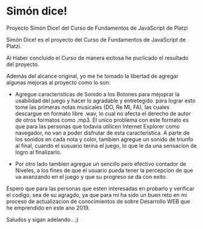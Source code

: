 # Simón dice!
Proyecto Simón Dice! del Curso de Fundamentos de JavaScript de Platzi

Simón Dice! es el proyecto del Curso de Fundamentos de JavaScript de Platzi. 

Al Haber concluido el Curso de manera exitosa he puclicado el resultado del proyecto.

Además del alcance original, yo me he tomado la libertad de agregar algunas mejoras al proyecto como lo son:

 - Agregue caracteristicas de Sonido a los Botones para mejoprar la usabilidad del juego y hacer lo agradable y entretegido.
 para lograr esto tome las primeras notas musicales (DO, Re MI, FA), las cuales descargue en formato libre .wav, lo cual
 no afecta el derecho de autor de otros formatos como .mp3. El unico problema con este formato es que para las personas que
 todavia utilicen Internet Explorer como navegador, no van a poder disfrutar de esta caracteristica. A parte de los sonidos
 en cada nota y color, tambien agregue un sonido de triunfo al final, cuando el susuario terina el juego, lo que le da una
 sensacion de logro al finalizarlo.
 
 - Por otro lado tambien agregue un sencillo pero efectivo contador de Niveles, a los fines de que el usuario pueda tener
 la percepcion de que va avanzando en el juego y que su progreso se da con exito.
 
 Espero que para las personas que esten interesadas en probarlo y verificar el codigo, sea de su agragdo, ya que para mi ha 
 sido un buen reto en mi proceso de actualizacion de conocimientos de sobre Desarrollo WEB que he emprendido en este ano 2019.
 
 
 Saludos y sigan adelando.. ;)
 
 

